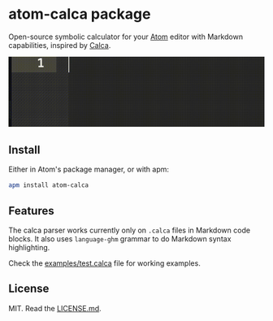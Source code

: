 # atom-calca package

Open-source symbolic calculator for your [Atom](http://atom.io) editor with
Markdown capabilities, inspired by [Calca](http://calca.io/).

![atom-calca screencast demo gif](./atom-calca.gif)

## Install

Either in Atom's package manager, or with apm:

```sh
apm install atom-calca
```

## Features

The calca parser works currently only on `.calca` files in Markdown code blocks.
It also uses `language-ghm` grammar to do Markdown syntax highlighting.

Check the [examples/test.calca](examples/test.calca) file for working examples.

## License

MIT. Read the [LICENSE.md](./LICENSE.md).
